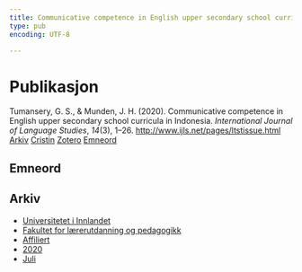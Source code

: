 ```yaml
---
title: Communicative competence in English upper secondary school curricula in Indonesia
type: pub
encoding: UTF-8

---
```

<h1>Publikasjon</h1>
<article id="csl-bib-container-LFTHGA49" class="csl-bib-container">
  <div class="csl-bib-body"> <div class="csl-entry">Tumansery, G. S., &#38; Munden, J. H. (2020). Communicative competence in English upper secondary school curricula in Indonesia. <i>International Journal of Language Studies</i>, <i>14</i>(3), 1–26. <a href="http://www.ijls.net/pages/ltstissue.html">http://www.ijls.net/pages/ltstissue.html</a></div> </div>
  <div class="csl-bib-buttons">
    <a href="#taxonomy-article-LFTHGA49" alt="archive" class="csl-bib-button">Arkiv</a>
    <a href="https://app.cristin.no/results/show.jsf?id=1818523" alt="Cristin" class="csl-bib-button">Cristin</a>
    <a href="http://zotero.org/groups/5881554/items/LFTHGA49" alt="Zotero" class="csl-bib-button">Zotero</a>
    <a href="#keywords-article-LFTHGA49" alt="keywords" class="csl-bib-button">Emneord</a>
  </div>
  <div id="csl-bib-meta-container-LFTHGA49"></div>
</article>
<div id="csl-bib-meta-LFTHGA49" class="csl-bib-meta">
  <article id="keywords-article-LFTHGA49" class="keywords-article">
    <h1>Emneord</h1>
    
  </article>
  <article id="taxonomy-article-LFTHGA49" class="taxonomy-article">
    <h1>Arkiv</h1>
    <ul>
      <li>
        <a href="/nn/archive/?key=3DCRN523">Universitetet i Innlandet</a>
      </li>
      <li>
        <a href="/nn/archive/?key=WYNZA47F">Fakultet for lærerutdanning og pedagogikk</a>
      </li>
      <li>
        <a href="/nn/archive/?key=2ZAN5K7T">Affiliert</a>
      </li>
      <li>
        <a href="/nn/archive/?key=FDDLZ9V3">2020</a>
      </li>
      <li>
        <a href="/nn/archive/?key=I2JQ9UQL">Juli</a>
      </li>
    </ul>
  </article>
</div>
